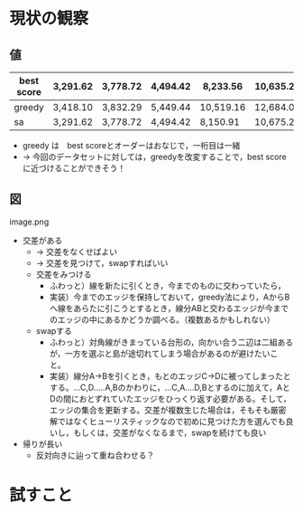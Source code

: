 # 現状の観察
## 値

| best score | 3,291.62	| 3,778.72	| 4,494.42	| 8,233.56	| 10,635.22	| 21,191.89	| 42,187.11
| ----	| ----	| ----	| ----	| ----	| ----	| ---- | ---- |
| greedy | 3,418.10  |  3,832.29 | 5,449.44 | 10,519.16 | 12,684.06 | 25,331.84 | 49,892.05 |
| sa  | 3,291.62  |  3,778.72 | 4,494.42 | 8,150.91 | 10,675.29 | 21,119.55 | 44,393.89 |
- greedy は　best scoreとオーダーはおなじで，一桁目は一緒
- -> 今回のデータセットに対しては，greedyを改変することで，best scoreに近づけることができそう！
## 図
image.png
- 交差がある
    -  -> 交差をなくせばよい
    - -> 交差を見つけて，swapすればいい
    - 交差をみつける
        - ふわっと）線を新たに引くとき，今までのものに交わっていたら，
        - 実装）今までのエッジを保持しておいて，greedy法により，AからBへ線をあらたに引こうとするとき，線分ABと交わるエッジが今までのエッジの中にあるかどうか調べる。（複数あるかもしれない）
    - swapする
        - ふわっと）対角線がきまっている台形の，向かい合う二辺は二組あるが，一方を選ぶと島が途切れてしまう場合があるのが避けたいこと。
        - 実装）線分A->Bを引くとき，もとのエッジC->Dに被ってしまったとする。...C,D.....A,Bのかわりに，...C,A....D,Bとするのに加えて，AとDの間におとずれていたエッジをひっくり返す必要がある。そして，エッジの集合を更新する。交差が複数生じた場合は，そもそも厳密解ではなくヒューリスティックなので初めに見つけた方を選んでも良いし，もしくは，交差がなくなるまで，swapを続けても良い
- 帰りが長い
    - 反対向きに辿って重ね合わせる？
# 試すこと
